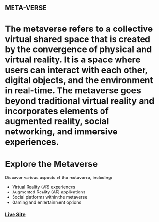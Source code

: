 ## META-VERSE

# The metaverse refers to a collective virtual shared space that is created by the convergence of physical and virtual reality. It is a space where users can interact with each other, digital objects, and the environment in real-time. The metaverse goes beyond traditional virtual reality and incorporates elements of augmented reality, social networking, and immersive experiences.

# Explore the Metaverse

Discover various aspects of the metaverse, including:

- Virtual Reality (VR) experiences
- Augmented Reality (AR) applications
- Social platforms within the metaverse
- Gaming and entertainment options

### [Live Site](https://meta-verse-obadea.vercel.app/)
